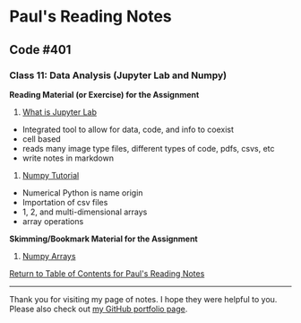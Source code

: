 # Paul's Reading Notes

## Code #401

### Class 11: Data Analysis (Jupyter Lab and Numpy)

**Reading Material (or Exercise) for the Assignment**
1. [What is Jupyter Lab](https://jupyterlab.readthedocs.io/en/stable/getting_started/overview.html)
- Integrated tool to allow for data, code, and info to coexist
- cell based
- reads many image type files, different types of code, pdfs, csvs, etc
- write notes in markdown

1. [Numpy Tutorial](https://www.dataquest.io/blog/numpy-tutorial-python/)
- Numerical Python is name origin
- Importation of csv files
- 1, 2, and multi-dimensional arrays
- array operations



**Skimming/Bookmark Material for the Assignment**
1. [Numpy Arrays](https://www.tutorialspoint.com/numpy/index.htm)




[Return to Table of Contents for Paul's Reading Notes](https://paul-leonard.github.io/reading-notes/ "Go back to find more notes!")



---



Thank you for visiting my page of notes.  I hope they were helpful to you.  Please also check out [my GitHub portfolio page](https://github.com/paul-leonard "Paul's GitHub Portfolio").